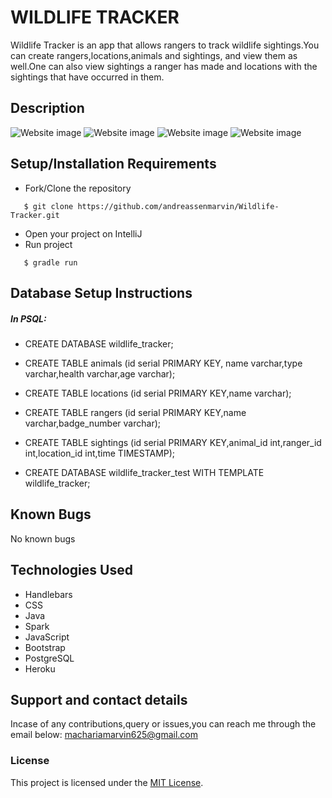 # WILDLIFE TRACKER
Wildlife Tracker is an app that allows rangers to track wildlife sightings.You can create rangers,locations,animals and sightings, and view them as well.One can also view sightings a ranger has made and locations with the sightings that have occurred in them.
## Description
![Website image](/Assets/README/scr1.png)
![Website image](/Assets/README/scr2.png)
![Website image](/Assets/README/scr3.png)
![Website image](/Assets/README/scr4.png)
## Setup/Installation Requirements
* Fork/Clone the repository
```
   $ git clone https://github.com/andreassenmarvin/Wildlife-Tracker.git
```
* Open your project on IntelliJ
* Run project
```
   $ gradle run
```
## Database Setup Instructions
##### In PSQL:
* CREATE DATABASE wildlife_tracker;
* CREATE TABLE animals (id serial PRIMARY KEY, name varchar,type varchar,health varchar,age varchar);
* CREATE TABLE locations (id serial PRIMARY KEY,name varchar);
* CREATE TABLE rangers (id serial PRIMARY KEY,name varchar,badge_number varchar);
* CREATE TABLE sightings (id serial PRIMARY KEY,animal_id int,ranger_id int,location_id int,time TIMESTAMP);

* CREATE DATABASE wildlife_tracker_test WITH TEMPLATE wildlife_tracker;
## Known Bugs
No known bugs
## Technologies Used
* Handlebars
* CSS
* Java
* Spark 
* JavaScript
* Bootstrap
* PostgreSQL
* Heroku
## Support and contact details
 Incase of any contributions,query or issues,you can reach me through the email below:
machariamarvin625@gmail.com
### License
This project is licensed under the [MIT License](https://github.com/andreassenmarvin/Wildlife-Tracker/blob/master/LICENSE).